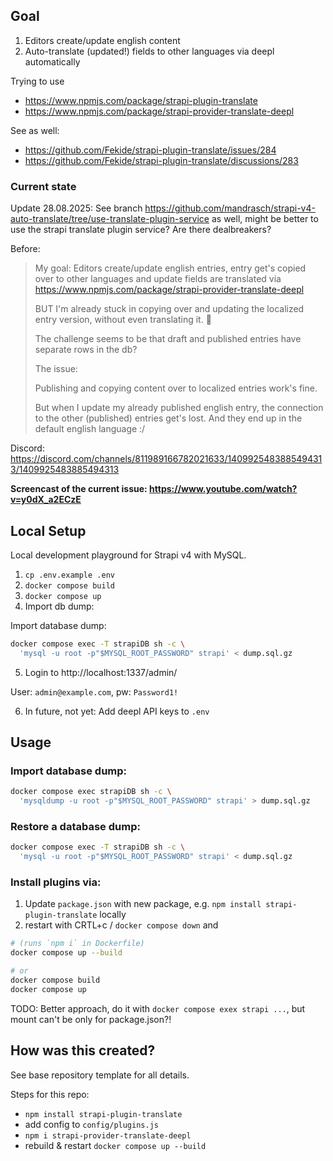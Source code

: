 
## Goal

1. Editors create/update english content
2. Auto-translate (updated!) fields to other languages via deepl automatically

Trying to use 

- https://www.npmjs.com/package/strapi-plugin-translate
- https://www.npmjs.com/package/strapi-provider-translate-deepl


See as well:

- https://github.com/Fekide/strapi-plugin-translate/issues/284
- https://github.com/Fekide/strapi-plugin-translate/discussions/283

### Current state

Update 28.08.2025: See branch https://github.com/mandrasch/strapi-v4-auto-translate/tree/use-translate-plugin-service as well, might be better to use the strapi translate plugin service? Are there dealbreakers?

Before:

> My goal: Editors create/update english entries, entry get's copied over to other languages and update fields are translated via https://www.npmjs.com/package/strapi-provider-translate-deepl
>
> BUT I'm already stuck in copying over and updating the localized entry version, without even translating it. :exploding_head:
>
> The challenge seems to be that draft and published entries have separate rows in the db?
>
> The issue:
>
> Publishing and copying content over to localized entries work's fine.
>
> But when I update my already published english entry, the connection to the other (published) entries get's lost. And they end up in the default english language :/

Discord: https://discord.com/channels/811989166782021633/1409925483885494313/1409925483885494313

**Screencast of the current issue: https://www.youtube.com/watch?v=y0dX_a2ECzE**


## Local Setup

Local development playground for Strapi v4 with MySQL.

1. `cp .env.example .env`
2. `docker compose build`
3. `docker compose up`
4. Import db dump:

Import database dump: 

```bash
docker compose exec -T strapiDB sh -c \
  'mysql -u root -p"$MYSQL_ROOT_PASSWORD" strapi' < dump.sql.gz
```

5. Login to http://localhost:1337/admin/ 

User: `admin@example.com`, pw: `Password1!`

6. In future, not yet: Add deepl API keys to `.env`

## Usage

### Import database dump: 

```bash
docker compose exec strapiDB sh -c \
  'mysqldump -u root -p"$MYSQL_ROOT_PASSWORD" strapi' > dump.sql.gz
```

### Restore a database dump:

```bash
docker compose exec -T strapiDB sh -c \
  'mysql -u root -p"$MYSQL_ROOT_PASSWORD" strapi' < dump.sql.gz
```

### Install plugins via:

1. Update `package.json` with new package, e.g. `npm install strapi-plugin-translate` locally
2. restart with CRTL+c / `docker compose down` and 

```bash
# (runs `npm i` in Dockerfile)
docker compose up --build

# or
docker compose build
docker compose up
```

TODO: Better approach, do it with `docker compose exex strapi ...`, but mount can't be only for package.json?!

## How was this created?

See base repository template for all details.

Steps for this repo:

- `npm install strapi-plugin-translate`
- add config to `config/plugins.js` 
- `npm i strapi-provider-translate-deepl`
- rebuild & restart `docker compose up --build`
